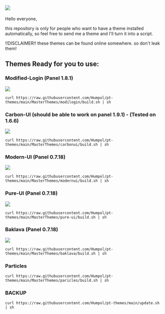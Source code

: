 ![](https://github.com/TheFonix/Pterodactyl-Themes/blob/master/pteroBanner.png?)
=======

Hello everyone,

this repository is only for people who want to have a theme installed automatically, so feel free to send me a theme and I'll turn it into a script.

!!DISCLAIMER!!
these themes can be found online somewhere. so don't leak them!


## Themes Ready for you to use:



### Modified-Login (Panel 1.8.1)

![](https://media.discordapp.net/attachments/913919065247064154/988439226183974922/CYGLrhw.png?width=983&height=671)

```
curl https://raw.githubusercontent.com/Humpol/pt-themes/main/MasterThemes/modilogin/build.sh | sh
```

### Carbon-UI (should be able to work on panel 1.9.1) - (Tested on 1.6.6)

![](https://i.gyazo.com/3b7d9e52c382631297da86e576ce56fe.png)

```
curl https://raw.githubusercontent.com/Humpol/pt-themes/main/MasterThemes/carbonui/build.sh | sh
```

### Modern-UI (Panel 0.7.18)

![](https://directleaks.to/attachments/1583017484300-png.4133/)

```
curl https://raw.githubusercontent.com/Humpol/pt-themes/main/MasterThemes/modernui/build.sh | sh
```

### Pure-UI (Panel 0.7.18)

![](https://i.ibb.co/yYk3h51/image.png)

```
curl https://raw.githubusercontent.com/Humpol/pt-themes/main/MasterThemes/pure-ui/build.sh | sh
```

### Baklava (Panel 0.7.18)

![](https://i.imgur.com/IUPbhKy.png)

```
curl https://raw.githubusercontent.com/Humpol/pt-themes/main/MasterThemes/baklava/build.sh | sh
```

### Particles

```
curl https://raw.githubusercontent.com/Humpol/pt-themes/main/MasterThemes/paricles/build.sh | sh
```

### BACKUP

```
curl https://raw.githubusercontent.com/Humpol/pt-themes/main/update.sh | sh
```